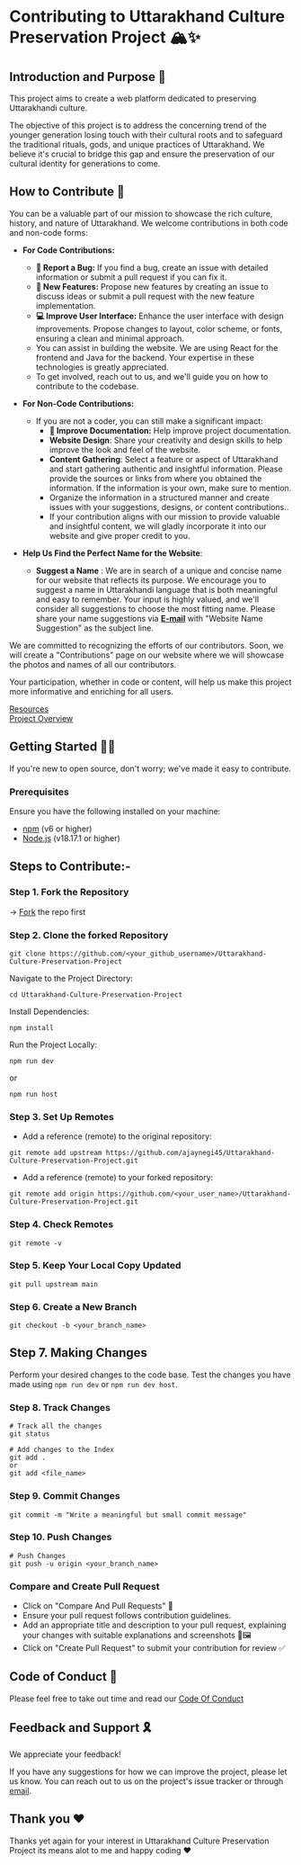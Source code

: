 # Contributing to Uttarakhand Culture Preservation Project 🏔️✨

## Introduction and Purpose 🌟

This project aims to create a web platform dedicated to preserving Uttarakhandi culture.

The objective of this project is to address the concerning trend of the younger generation losing touch with their cultural roots and to safeguard the traditional rituals, gods, and unique practices of Uttarakhand. We believe it's crucial to bridge this gap and ensure the preservation of our cultural identity for generations to come.

## How to Contribute 👀

You can be a valuable part of our mission to showcase the rich culture, history, and nature of Uttarakhand. We welcome contributions in both code and non-code forms:

- **For Code Contributions:**
    - **🐞 Report a Bug:** If you find a bug, create an issue with detailed information or submit a pull request if you can fix it.
    - **🎉 New Features:** Propose new features by creating an issue to discuss ideas or submit a pull request with the new feature implementation.
    - **💻 Improve User Interface:** Enhance the user interface with design improvements. Propose changes to layout, color scheme, or fonts, ensuring a clean and minimal approach.
    - You can assist in building the website. We are using React for the frontend and Java for the backend. Your expertise in these technologies is greatly appreciated.
    - To get involved, reach out to us, and we'll guide you on how to contribute to the codebase.
      
- **For Non-Code Contributions:**
    - If you are not a coder, you can still make a significant impact:
        - **📄 Improve Documentation:** Help improve project documentation.
        - **Website Design**: Share your creativity and design skills to help improve the look and feel of the website.
        - **Content Gathering**: Select a feature or aspect of Uttarakhand and start gathering authentic and insightful information. Please provide the sources or links from where you obtained the information. If the information is your own, make sure to mention.
        - Organize the information in a structured manner and create issues with your suggestions, designs, or content contributions..
        - If your contribution aligns with our mission to provide valuable and insightful content, we will gladly incorporate it into our website and give proper credit to you.

- **Help Us Find the Perfect Name for the Website**:
    - **Suggest a Name** : We are in search of a unique and concise name for our website that reflects its purpose. We encourage you to suggest a name in Uttarakhandi language that is both meaningful and easy to remember. Your input is highly valued, and we'll consider all suggestions to choose the most fitting name. Please share your name suggestions via **[E-mail](mailto:contact@ajaynegi.co)** with "Website Name Suggestion" as the subject line.

We are committed to recognizing the efforts of our contributors. Soon, we will create a "Contributions" page on our website where we will showcase the photos and names of all our contributors.

Your participation, whether in code or content, will help us make this project more informative and enriching for all users.

[Resources](https://ajaynegi.notion.site/Resources-f92bcb910d0544a1a8db50cc3ef79cfe)
<br/>
[Project Overview](https://ajaynegi.notion.site/Uttarakhand-Website-4713f6589ea44011ac9e1f096216b3e9?pvs=4)


## Getting Started ✍🏻

If you're new to open source, don't worry; we've made it easy to contribute.

### Prerequisites

Ensure you have the following installed on your machine:

- [npm](https://www.npmjs.com/) (v6 or higher)
- [Node.js](https://nodejs.org/) (v18.17.1 or higher)

## Steps to Contribute:-

### Step 1. Fork the Repository

-> [Fork](https://github.com/ajaynegi45/Uttarakhand-Culture-Preservation-Project.git) the repo first

### Step 2. Clone the forked Repository

```
git clone https://github.com/<your_github_username>/Uttarakhand-Culture-Preservation-Project
```

Navigate to the Project Directory:

```
cd Uttarakhand-Culture-Preservation-Project
```

Install Dependencies:

```
npm install
```

Run the Project Locally:

```
npm run dev
```
or

```
npm run host
```

### Step 3. Set Up Remotes

- Add a reference (remote) to the original repository:

```
git remote add upstream https://github.com/ajaynegi45/Uttarakhand-Culture-Preservation-Project.git
```

- Add a reference (remote) to your forked repository:

```
git remote add origin https://github.com/<your_user_name>/Uttarakhand-Culture-Preservation-Project.git
```

### Step 4. Check Remotes

```
git remote -v
```

### Step 5. Keep Your Local Copy Updated

```
git pull upstream main
```

### Step 6. Create a New Branch

```
git checkout -b <your_branch_name>
```

## Step 7. Making Changes

Perform your desired changes to the code base.
Test the changes you have made using
`npm run dev` or `npm run dev host`.

### Step 8. Track Changes

```
# Track all the changes
git status

# Add changes to the Index
git add .
or
git add <file_name>
```

### Step 9. Commit Changes

```
git commit -m "Write a meaningful but small commit message"
```

### Step 10. Push Changes

```
# Push Changes
git push -u origin <your_branch_name>
```

### Compare and Create Pull Request

- Click on "Compare And Pull Requests" 🔄
- Ensure your pull request follows contribution guidelines.
- Add an appropriate title and description to your pull request, explaining your changes with suitable explanations and screenshots 📝🖼️
- Click on "Create Pull Request" to submit your contribution for review ✅

## Code of Conduct 📃

Please feel free to take out time and read our [Code Of Conduct](https://github.com/ajaynegi45/Uttarakhand-Culture-Preservation-Project/blob/main/code_of_conduct.md)

## Feedback and Support 🎗️

We appreciate your feedback!

If you have any suggestions for how we can improve the project, please let us know. You can reach out to us on the project's issue tracker or through [email](mailto:contact@ajaynegi.co).

## Thank you ❤️

Thanks yet again for your interest in Uttarakhand Culture Preservation Project its means alot to me and happy coding ❤️
